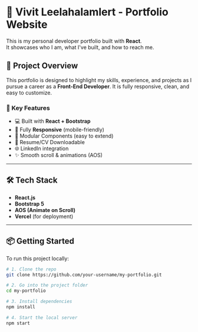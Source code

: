 # 💼 Vivit Leelahalamlert - Portfolio Website

This is my personal developer portfolio built with **React**.  
It showcases who I am, what I've built, and how to reach me.

<!-- Live Site 👉 [https://your-vercel-link.vercel.app](https://your-vercel-link.vercel.app) -->

## 🚀 Project Overview

This portfolio is designed to highlight my skills, experience, and projects as I pursue a career as a **Front-End Developer**. It is fully responsive, clean, and easy to customize.

### 🎯 Key Features

- 💻 Built with **React + Bootstrap**
- 📱 Fully **Responsive** (mobile-friendly)
- 🧩 Modular Components (easy to extend)
- 📄 Resume/CV Downloadable
- 🌐 LinkedIn integration
- ✨ Smooth scroll & animations (AOS)

---
## 🛠️ Tech Stack

- **React.js**
- **Bootstrap 5**
- **AOS (Animate on Scroll)**
- **Vercel** (for deployment)

---

## 📦 Getting Started

To run this project locally:

```bash
# 1. Clone the repo
git clone https://github.com/your-username/my-portfolio.git

# 2. Go into the project folder
cd my-portfolio

# 3. Install dependencies
npm install

# 4. Start the local server
npm start


